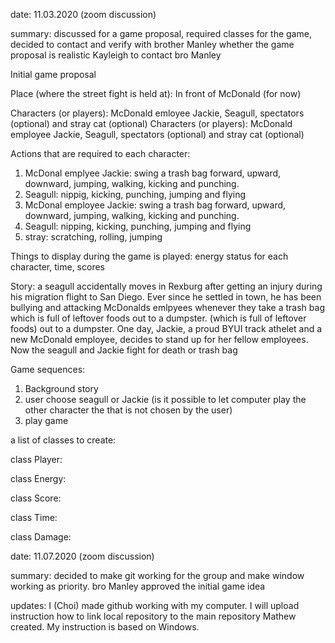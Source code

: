 date: 11.03.2020 (zoom discussion)

summary: discussed for a game proposal, required classes for the game, 
decided to contact and verify with brother Manley whether the game proposal is realistic
Kayleigh to contact bro Manley

Initial game proposal

Place (where the street fight is held at): In front of McDonald (for now)

Characters (or players): McDonald emloyee Jackie, Seagull, spectators (optional) and stray cat (optional)
Characters (or players): McDonald employee Jackie, Seagull, spectators (optional) and stray cat (optional)

Actions that are required to each character:
1) McDonal emplyee Jackie: swing a trash bag forward, upward, downward, jumping, walking, kicking and punching.
2) Seagull: nippig, kicking, punching, jumping and flying
1) McDonal employee Jackie: swing a trash bag forward, upward, downward, jumping, walking, kicking and punching.
2) Seagull: nipping, kicking, punching, jumping and flying
3) stray: scratching, rolling, jumping 

Things to display during the game is played: energy status for each character, time, scores

Story: a seagull accidentally moves in Rexburg after getting an injury during his migration flight to San Diego.
       Ever since he settled in town, he has been bullying and attacking McDonalds emlpyees whenever they take a trash bag 
       which is full of leftover foods out to a dumpster.
       (which is full of leftover foods) out to a dumpster.
       One day, Jackie, a proud BYUI track athelet and a new McDonald employee, decides to stand up for her fellow employees.
       Now the seagull and Jackie fight for death or trash bag

Game sequences:
1) Background story
2) user choose seagull or Jackie (is it possible to let computer play the other character the that is not chosen by the user)
3) play game


a list of classes to create:

class Player: 

class Energy: 

class Score: 

class Time: 

class Damage:


date: 11.07.2020 (zoom discussion)

summary: decided to make git working for the group and make window working as priority.
	bro Manley approved the initial game idea
	
updates: I (Choi) made github working with my computer. I will upload instruction how to link local repository
	to the main repository Mathew created. My instruction is based on Windows.




